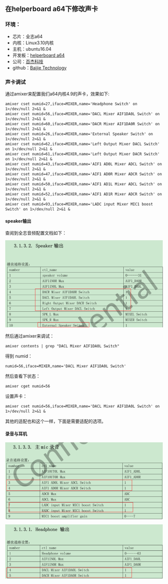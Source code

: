 ## 在helperboard a64下修改声卡

### 环境：

- 芯片：全志a64　　
- 内核：Linux3.10内核
- 主机：ubuntu16.04
- 开发板：[helperboard a64](https://item.taobao.com/item.htm?spm=a230r.1.14.27.6f7076ffgIj8Ws&id=563738220031&ns=1&abbucket=3#detail)
- 公司：[百杰科技](https://www.szbaijie.com/)
- github：[Baijie Technology](https://github.com/jizizh/helperboard.git)

### 声卡调试

通过amixer来配置我们a64内核4.9的声卡，效果如下:

```shell
amixer cset numid=27,iface=MIXER,name='Headphone Switch' on 1>/dev/null 2>&1 &
amixer cset numid=56,iface=MIXER,name='DACL Mixer AIF1DA0L Switch' on 1>/dev/null 2>&1 &
amixer cset numid=60,iface=MIXER,name='DACR Mixer AIF1DA0R Switch' on 1>/dev/null 2>&1 &
amixer cset numid=26,iface=MIXER,name='External Speaker Switch' on 1>/dev/null 2>&1 &
amixer cset numid=62,iface=MIXER,name='Left Output Mixer DACL Switch' on 1>/dev/null 2>&1 &
amixer cset numid=61,iface=MIXER,name='Left Output Mixer DACR Switch' on 1>/dev/null 2>&1 &
amixer cset numid=43,iface=MIXER,name='AIF1 AD0L Mixer ADCL Switch' on 1>/dev/null 2>&1 &
amixer cset numid=47,iface=MIXER,name='AIF1 AD0R Mixer ADCR Switch' on 1>/dev/null 2>&1 &
amixer cset numid=50,iface=MIXER,name='AIF1 AD1L Mixer ADCL Switch' on 1>/dev/null 2>&1 &
amixer cset numid=52,iface=MIXER,name='AIF1 AD1R Mixer ADCR Switch' on 1>/dev/null 2>&1 &
amixer cset numid=93,iface=MIXER,name='LADC input Mixer MIC1 boost Switch' on 1>/dev/null 2>&1 &
```

#### speaker输出

查阅到全志音频配置文档如下：

![](./image/speaker.jpg)

然后通过amixer来调试：

```shell
amixer contents | grep "DACL Mixer AIF1DA0L Switch"
```

得到 numid：

```shell
numid=56,iface=MIXER,name='DACL Mixer AIF1DA0L Switch'
```

然后查看下状态：

```shell
amixer cget numid=56
```

设置声卡：

````shell
amixer cset numid=56,iface=MIXER,name='DACL Mixer AIF1DA0L Switch' on 1>/dev/null 2>&1 &
````

其他的适配也和这个一样，下面是需要适配的选项。

#### 录音与耳机

![](./image/mic.jpg)

![](./image/headphone.jpg)

